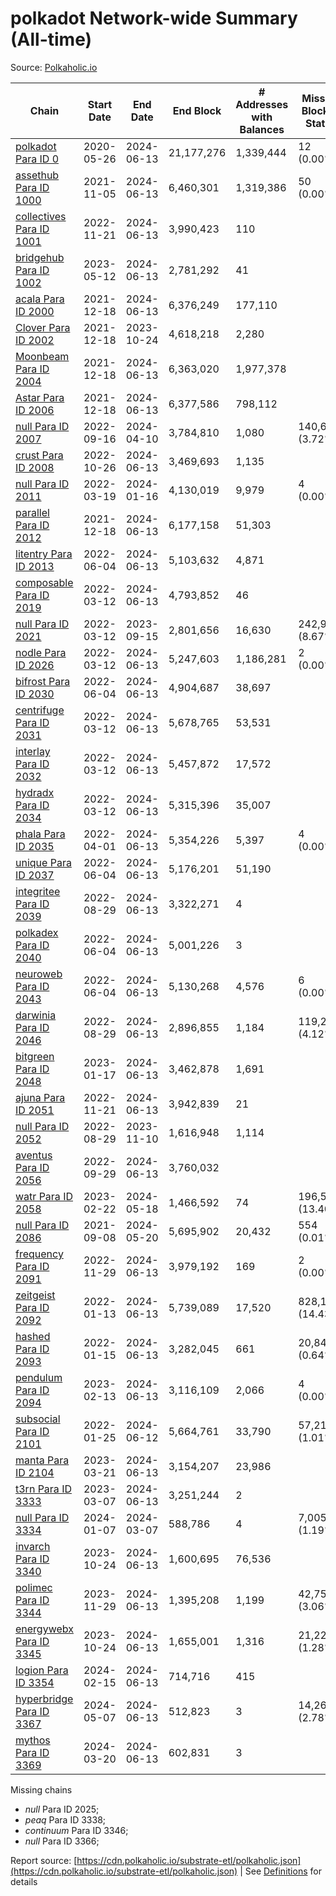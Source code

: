 # polkadot Network-wide Summary (All-time)

Source: [Polkaholic.io](https://polkaholic.io)


| Chain            | Start Date | End Date | End Block | # Addresses with Balances | Missing Blocks / Status |
| ---------------- | ---------- | ---------| --------- | ------------------------- | ----------------------- |
| [polkadot Para ID 0](/polkadot/0-polkadot) | 2020-05-26 | 2024-06-13 | 21,177,276 |  1,339,444 | 12 (0.00%)  |
| [assethub Para ID 1000](/polkadot/1000-assethub) | 2021-11-05 | 2024-06-13 | 6,460,301 |  1,319,386 | 50 (0.00%)  |
| [collectives Para ID 1001](/polkadot/1001-collectives) | 2022-11-21 | 2024-06-13 | 3,990,423 |  110 |    |
| [bridgehub Para ID 1002](/polkadot/1002-bridgehub) | 2023-05-12 | 2024-06-13 | 2,781,292 |  41 |    |
| [acala Para ID 2000](/polkadot/2000-acala) | 2021-12-18 | 2024-06-13 | 6,376,249 |  177,110 |    |
| [Clover Para ID 2002](/polkadot/2002-clover) | 2021-12-18 | 2023-10-24 | 4,618,218 |  2,280 |    |
| [Moonbeam Para ID 2004](/polkadot/2004-moonbeam) | 2021-12-18 | 2024-06-13 | 6,363,020 |  1,977,378 |    |
| [Astar Para ID 2006](/polkadot/2006-astar) | 2021-12-18 | 2024-06-13 | 6,377,586 |  798,112 |    |
| [null Para ID 2007](/polkadot/2007-kapex) | 2022-09-16 | 2024-04-10 | 3,784,810 |  1,080 | 140,668 (3.72%)  |
| [crust Para ID 2008](/polkadot/2008-crust) | 2022-10-26 | 2024-06-13 | 3,469,693 |  1,135 |    |
| [null Para ID 2011](/polkadot/2011-equilibrium) | 2022-03-19 | 2024-01-16 | 4,130,019 |  9,979 | 4 (0.00%)  |
| [parallel Para ID 2012](/polkadot/2012-parallel) | 2021-12-18 | 2024-06-13 | 6,177,158 |  51,303 |    |
| [litentry Para ID 2013](/polkadot/2013-litentry) | 2022-06-04 | 2024-06-13 | 5,103,632 |  4,871 |    |
| [composable Para ID 2019](/polkadot/2019-composable) | 2022-03-12 | 2024-06-13 | 4,793,852 |  46 |    |
| [null Para ID 2021](/polkadot/2021-efinity) | 2022-03-12 | 2023-09-15 | 2,801,656 |  16,630 | 242,949 (8.67%)  |
| [nodle Para ID 2026](/polkadot/2026-nodle) | 2022-03-12 | 2024-06-13 | 5,247,603 |  1,186,281 | 2 (0.00%)  |
| [bifrost Para ID 2030](/polkadot/2030-bifrost) | 2022-06-04 | 2024-06-13 | 4,904,687 |  38,697 |    |
| [centrifuge Para ID 2031](/polkadot/2031-centrifuge) | 2022-03-12 | 2024-06-13 | 5,678,765 |  53,531 |    |
| [interlay Para ID 2032](/polkadot/2032-interlay) | 2022-03-12 | 2024-06-13 | 5,457,872 |  17,572 |    |
| [hydradx Para ID 2034](/polkadot/2034-hydradx) | 2022-03-12 | 2024-06-13 | 5,315,396 |  35,007 |    |
| [phala Para ID 2035](/polkadot/2035-phala) | 2022-04-01 | 2024-06-13 | 5,354,226 |  5,397 | 4 (0.00%)  |
| [unique Para ID 2037](/polkadot/2037-unique) | 2022-06-04 | 2024-06-13 | 5,176,201 |  51,190 |    |
| [integritee Para ID 2039](/polkadot/2039-integritee) | 2022-08-29 | 2024-06-13 | 3,322,271 |  4 |    |
| [polkadex Para ID 2040](/polkadot/2040-polkadex) | 2022-06-04 | 2024-06-13 | 5,001,226 |  3 |    |
| [neuroweb Para ID 2043](/polkadot/2043-neuroweb) | 2022-06-04 | 2024-06-13 | 5,130,268 |  4,576 | 6 (0.00%)  |
| [darwinia Para ID 2046](/polkadot/2046-darwinia) | 2022-08-29 | 2024-06-13 | 2,896,855 |  1,184 | 119,220 (4.12%)  |
| [bitgreen Para ID 2048](/polkadot/2048-bitgreen) | 2023-01-17 | 2024-06-13 | 3,462,878 |  1,691 |    |
| [ajuna Para ID 2051](/polkadot/2051-ajuna) | 2022-11-21 | 2024-06-13 | 3,942,839 |  21 |    |
| [null Para ID 2052](/polkadot/2052-polkadot-parathread-2052) | 2022-08-29 | 2023-11-10 | 1,616,948 |  1,114 |    |
| [aventus Para ID 2056](/polkadot/2056-aventus) | 2022-09-29 | 2024-06-13 | 3,760,032 |   |    |
| [watr Para ID 2058](/polkadot/2058-watr) | 2023-02-22 | 2024-05-18 | 1,466,592 |  74 | 196,567 (13.40%)  |
| [null Para ID 2086](/polkadot/2086-kilt) | 2021-09-08 | 2024-05-20 | 5,695,902 |  20,432 | 554 (0.01%)  |
| [frequency Para ID 2091](/polkadot/2091-frequency) | 2022-11-29 | 2024-06-13 | 3,979,192 |  169 | 2 (0.00%)  |
| [zeitgeist Para ID 2092](/polkadot/2092-zeitgeist) | 2022-01-13 | 2024-06-13 | 5,739,089 |  17,520 | 828,192 (14.43%)  |
| [hashed Para ID 2093](/polkadot/2093-hashed) | 2022-01-15 | 2024-06-13 | 3,282,045 |  661 | 20,847 (0.64%)  |
| [pendulum Para ID 2094](/polkadot/2094-pendulum) | 2023-02-13 | 2024-06-13 | 3,116,109 |  2,066 | 4 (0.00%)  |
| [subsocial Para ID 2101](/polkadot/2101-subsocial) | 2022-01-25 | 2024-06-12 | 5,664,761 |  33,790 | 57,214 (1.01%)  |
| [manta Para ID 2104](/polkadot/2104-manta) | 2023-03-21 | 2024-06-13 | 3,154,207 |  23,986 |    |
| [t3rn Para ID 3333](/polkadot/3333-t3rn) | 2023-03-07 | 2024-06-13 | 3,251,244 |  2 |    |
| [null Para ID 3334](/polkadot/3334-polkadot-parathread-3334) | 2024-01-07 | 2024-03-07 | 588,786 |  4 | 7,005 (1.19%)  |
| [invarch Para ID 3340](/polkadot/3340-invarch) | 2023-10-24 | 2024-06-13 | 1,600,695 |  76,536 |    |
| [polimec Para ID 3344](/polkadot/3344-polimec) | 2023-11-29 | 2024-06-13 | 1,395,208 |  1,199 | 42,757 (3.06%)  |
| [energywebx Para ID 3345](/polkadot/3345-energywebx) | 2023-10-24 | 2024-06-13 | 1,655,001 |  1,316 | 21,229 (1.28%)  |
| [logion Para ID 3354](/polkadot/3354-logion) | 2024-02-15 | 2024-06-13 | 714,716 |  415 |    |
| [hyperbridge Para ID 3367](/polkadot/3367-hyperbridge) | 2024-05-07 | 2024-06-13 | 512,823 |  3 | 14,262 (2.78%)  |
| [mythos Para ID 3369](/polkadot/3369-mythos) | 2024-03-20 | 2024-06-13 | 602,831 |  3 |    |

Missing chains


* *null* Para ID 2025; 
* *peaq* Para ID 3338; 
* *continuum* Para ID 3346; 
* *null* Para ID 3366; 

Report source: [https://cdn.polkaholic.io/substrate-etl/polkaholic.json](https://cdn.polkaholic.io/substrate-etl/polkaholic.json) | See [Definitions](/DEFINITIONS.md) for details
